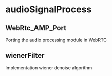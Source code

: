 # audioSignalProcess

## WebRtc_AMP_Port
Porting the audio processing module in WebRTC

## wienerFilter
Implementation wiener denoise algorithm